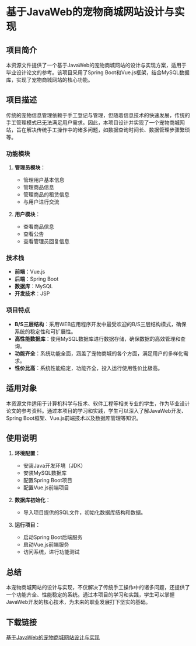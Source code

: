 # 基于JavaWeb的宠物商城网站设计与实现

## 项目简介

本资源文件提供了一个基于JavaWeb的宠物商城网站的设计与实现方案，适用于毕业设计论文的参考。该项目采用了Spring Boot和Vue.js框架，结合MySQL数据库，实现了宠物商城网站的核心功能。

## 项目描述

传统的宠物信息管理依赖于手工登记与管理，但随着信息技术的快速发展，传统的手工管理模式已无法满足用户需求。因此，本项目设计并实现了一个宠物商城网站，旨在解决传统手工操作中的诸多问题，如数据查询时间长、数据管理步骤繁琐等。

### 功能模块

1. **管理员模块**：
   - 管理用户基本信息
   - 管理商品信息
   - 管理商品的租赁信息
   - 与用户进行交流

2. **用户模块**：
   - 查看商品信息
   - 查看公告
   - 查看管理员回复信息

### 技术栈

- **前端**：Vue.js
- **后端**：Spring Boot
- **数据库**：MySQL
- **开发技术**：JSP

### 项目特点

- **B/S三层结构**：采用WEB应用程序开发中最受欢迎的B/S三层结构模式，确保系统的稳定性和可扩展性。
- **高性能数据库**：使用MySQL数据库进行数据存储，确保数据的高效管理和查询。
- **功能齐全**：系统功能全面，涵盖了宠物商城的各个方面，满足用户的多样化需求。
- **性价比高**：系统性能稳定，功能齐全，投入运行使用性价比极高。

## 适用对象

本资源文件适用于计算机科学与技术、软件工程等相关专业的学生，作为毕业设计论文的参考资料。通过本项目的学习和实践，学生可以深入了解JavaWeb开发、Spring Boot框架、Vue.js前端技术以及数据库管理等知识。

## 使用说明

1. **环境配置**：
   - 安装Java开发环境（JDK）
   - 安装MySQL数据库
   - 配置Spring Boot项目
   - 配置Vue.js前端项目

2. **数据库初始化**：
   - 导入项目提供的SQL文件，初始化数据库结构和数据。

3. **运行项目**：
   - 启动Spring Boot后端服务
   - 启动Vue.js前端服务
   - 访问系统，进行功能测试

## 总结

本宠物商城网站的设计与实现，不仅解决了传统手工操作中的诸多问题，还提供了一个功能齐全、性能稳定的系统。通过本项目的学习和实践，学生可以掌握JavaWeb开发的核心技术，为未来的职业发展打下坚实的基础。

## 下载链接

[基于JavaWeb的宠物商城网站设计与实现](https://pan.quark.cn/s/f975d359917d)